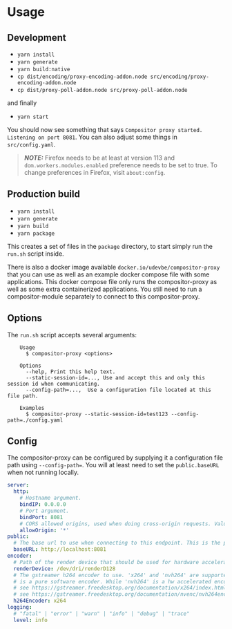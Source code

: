 # Usage

## Development

- `yarn install`
- `yarn generate`
- `yarn build:native`
- `cp dist/encoding/proxy-encoding-addon.node src/encoding/proxy-encoding-addon.node`
- `cp dist/proxy-poll-addon.node src/proxy-poll-addon.node`

and finally
- `yarn start`

You should now see something that says `Compositor proxy started. Listening on port 8081`. You can also adjust some things
in `src/config.yaml`.

> **_NOTE:_**  Firefox needs to be at least at version 113 and `dom.workers.modules.enabled` preference needs to be set to true. To change preferences in Firefox, visit `about:config`.

## Production build

- `yarn install`
- `yarn generate`
- `yarn build`
- `yarn package`

This creates a set of files in the `package` directory, to start simply run the `run.sh` script inside.

There is also a docker image available `docker.io/udevbe/compositor-proxy` that you can use as well as an example docker compose file with some applications.
This docker compose file only runs the compositor-proxy as well as some extra containerized applications. You still need to run a compositor-module separately to connect to
this compositor-proxy.

## Options
The `run.sh` script accepts several arguments: 

```
	Usage
	  $ compositor-proxy <options>

	Options
	  --help, Print this help text.
	  --static-session-id=..., Use and accept this and only this session id when communicating.
	  --config-path=...,  Use a configuration file located at this file path.

	Examples
	  $ compositor-proxy --static-session-id=test123 --config-path=./config.yaml
```

## Config
The compositor-proxy can be configured by supplying it a configuration file path using `--config-path=`.
You will at least need to set the `public.baseURL` when not running locally.

```yaml
server:
  http:
    # Hostname argument.
    bindIP: 0.0.0.0
    # Port argument.
    bindPort: 8081
    # CORS allowed origins, used when doing cross-origin requests. Value can be * or comma seperated domains.
    allowOrigin: '*'
public:
  # The base url to use when connecting to this endpoint. This is the publicly reachable address of the compositor proxy.
  baseURL: http://localhost:8081
encoder:
  # Path of the render device that should be used for hardware acceleration. e.g. /dev/dri/renderD128
  renderDevice: /dev/dri/renderD128
  # The gstreamer h264 encoder to use. 'x264' and 'nvh264' are supported ('vaapih264' is currently broken). 'x264'
  # is a pure software encoder. While 'nvh264' is a hw accelerated encoder for Nvidia based GPUs.
  # see https://gstreamer.freedesktop.org/documentation/x264/index.html
  # see https://gstreamer.freedesktop.org/documentation/nvenc/nvh264enc.html
  h264Encoder: x264
logging:
  # "fatal" | "error" | "warn" | "info" | "debug" | "trace"
  level: info
```



